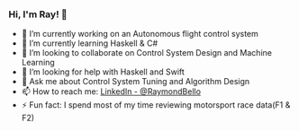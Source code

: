 ### Hi, I'm Ray! 👋

- 🔭 I’m currently working on an Autonomous flight control system 
- 🌱 I’m currently learning Haskell & C#
- 👯 I’m looking to collaborate on Control System Design and Machine Learning
- 🤔 I’m looking for help with Haskell and Swift
- 💬 Ask me about Control System Tuning and Algorithm Design 
- 📫 How to reach me:  [LinkedIn - @RaymondBello](https://www.linkedin.com/in/raymond-b-488916189/) 
- ⚡ Fun fact: I spend most of my time reviewing motorsport race data(F1 & F2)


